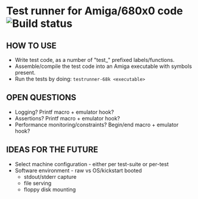
# Test runner for Amiga/680x0 code ![Build status](https://travis-ci.com/Kalmalyzer/testrunner-68k.svg?branch=master)

## HOW TO USE

* Write test code, as a number of "test_" prefixed labels/functions.
* Assemble/compile the test code into an Amiga executable with symbols present.
* Run the tests by doing: `testrunner-68k <executable>`

## OPEN QUESTIONS

* Logging? Printf macro + emulator hook?
* Assertions? Printf macro + emulator hook?
* Performance monitoring/constraints? Begin/end macro + emulator hook?

## IDEAS FOR THE FUTURE

* Select machine configuration - either per test-suite or per-test
* Software environment - raw vs OS/kickstart booted
	* stdout/stderr capture
	* file serving
	* floppy disk mounting
